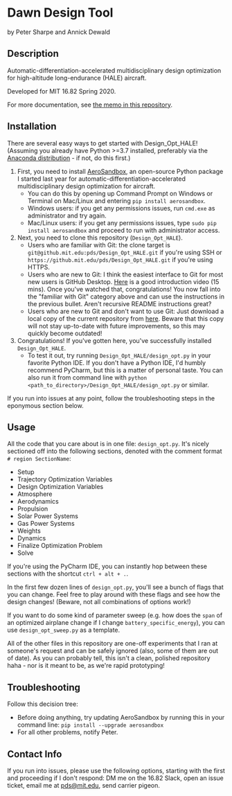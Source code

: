# Dawn Design Tool
by Peter Sharpe and Annick Dewald

## Description

Automatic-differentiation-accelerated multidisciplinary design optimization for high-altitude long-endurance (HALE) aircraft.

Developed for MIT 16.82 Spring 2020.

For more documentation, see [the memo in this repository](memo.pdf).

## Installation

There are several easy ways to get started with Design_Opt_HALE! (Assuming you already have Python >=3.7 installed, preferably via the [Anaconda distribution](https://www.anaconda.com/distribution/#download-section) - if not, do this first.)

1. First, you need to install [AeroSandbox](https://github.com/peterdsharpe/AeroSandbox/), an open-source Python package I started last year for automatic-differentiation-accelerated multidisciplinary design optimization for aircraft.
    * You can do this by opening up Command Prompt on Windows or Terminal on Mac/Linux and entering `pip install aerosandbox`. 
    * Windows users: if you get any permissions issues, run `cmd.exe` as administrator and try again. 
    * Mac/Linux users: if you get any permissions issues, type `sudo pip install aerosandbox` and proceed to run with administrator access.
2.  Next, you need to clone this repository (`Design_Opt_HALE`). 
    * Users who are familiar with Git: the clone target is `git@github.mit.edu:pds/Design_Opt_HALE.git` if you're using SSH or `https://github.mit.edu/pds/Design_Opt_HALE.git` if you're using HTTPS.
    * Users who are new to Git: I think the easiest interface to Git for most new users is GitHub Desktop. [Here](https://www.youtube.com/watch?v=77W2JSL7-r8) is a good introduction video (15 mins). Once you've watched that, congratulations! You now fall into the "familiar with Git" category above and can use the instructions in the previous bullet. Aren't recursive README instructions great?
    * Users who are new to Git and don't want to use Git: Just download a local copy of the current repository from [here](https://github.mit.edu/pds/Design_Opt_HALE/archive/master.zip). Beware that this copy will not stay up-to-date with future improvements, so this may quickly become outdated!
3. Congratulations! If you've gotten here, you've successfully installed `Design_Opt_HALE`. 
    * To test it out, try running `Design_Opt_HALE/design_opt.py` in your favorite Python IDE. If you don't have a Python IDE, I'd humbly recommend PyCharm, but this is a matter of personal taste. You can also run it from command line with `python <path_to_directory>/Design_Opt_HALE/design_opt.py` or similar.

If you run into issues at any point, follow the troubleshooting steps in the eponymous section below.

## Usage

All the code that you care about is in one file: `design_opt.py`. It's nicely sectioned off into the following sections, denoted with the comment format `# region SectionName`:

* Setup
* Trajectory Optimization Variables
* Design Optimization Variables
* Atmosphere
* Aerodynamics
* Propulsion
* Solar Power Systems
* Gas Power Systems
* Weights
* Dynamics
* Finalize Optimization Problem
* Solve
    
If you're using the PyCharm IDE, you can instantly hop between these sections with the shortcut `ctrl + alt + .`.

In the first few dozen lines of `design_opt.py`, you'll see a bunch of flags that you can change. Feel free to play around with these flags and see how the design changes! (Beware, not all combinations of options work!)

If you want to do some kind of parameter sweep (e.g. how does the `span` of an optimized airplane change if I change `battery_specific_energy`), you can use `design_opt_sweep.py` as a template.

All of the other files in this repository are one-off experiments that I ran at someone's request and can be safely ignored (also, some of them are out of date). As you can probably tell, this isn't a clean, polished repository haha - nor is it meant to be, as we're rapid prototyping!
    
## Troubleshooting
Follow this decision tree:
* Before doing anything, try updating AeroSandbox by running this in your command line: `pip install --upgrade aerosandbox`
* For all other problems, notify Peter.
    
## Contact Info
If you run into issues, please use the following options, starting with the first and proceeding if I don't respond: DM me on the 16.82 Slack, open an issue ticket, email me at pds@mit.edu, send carrier pigeon.
